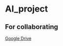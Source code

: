 # AI_project

## For collaborating
[Google Drive](https://drive.google.com/drive/folders/0Bw7huFJl3TnWeC1ZODZSN3B5Z0U)
